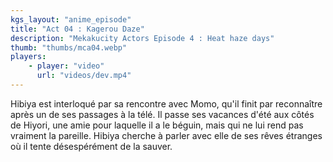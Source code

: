 ```yaml
---
kgs_layout: "anime_episode"
title: "Act 04 : Kagerou Daze"
description: "Mekakucity Actors Episode 4 : Heat haze days"
thumb: "thumbs/mca04.webp"
players:
    - player: "video"
      url: "videos/dev.mp4"
---
```


Hibiya est interloqué par sa rencontre avec Momo, qu'il finit par reconnaître après un de ses passages à la télé. Il passe ses vacances d'été aux côtés de Hiyori, une amie pour laquelle il a le béguin, mais qui ne lui rend pas vraiment la pareille. Hibiya cherche à parler avec elle de ses rêves étranges où il tente désespérément de la sauver.
